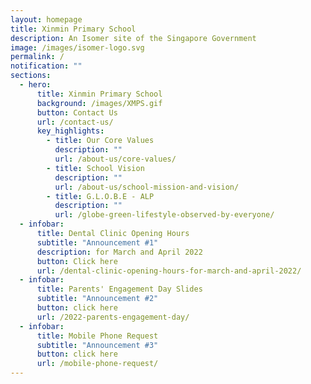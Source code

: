 ```yaml
---
layout: homepage
title: Xinmin Primary School
description: An Isomer site of the Singapore Government
image: /images/isomer-logo.svg
permalink: /
notification: ""
sections:
  - hero:
      title: Xinmin Primary School
      background: /images/XMPS.gif
      button: Contact Us
      url: /contact-us/
      key_highlights:
        - title: Our Core Values
          description: ""
          url: /about-us/core-values/
        - title: School Vision
          description: ""
          url: /about-us/school-mission-and-vision/
        - title: G.L.O.B.E - ALP
          description: ""
          url: /globe-green-lifestyle-observed-by-everyone/
  - infobar:
      title: Dental Clinic Opening Hours
      subtitle: "Announcement #1"
      description: for March and April 2022
      button: Click here
      url: /dental-clinic-opening-hours-for-march-and-april-2022/
  - infobar:
      title: Parents' Engagement Day Slides
      subtitle: "Announcement #2"
      button: click here
      url: /2022-parents-engagement-day/
  - infobar:
      title: Mobile Phone Request
      subtitle: "Announcement #3"
      button: click here
      url: /mobile-phone-request/
---
```

